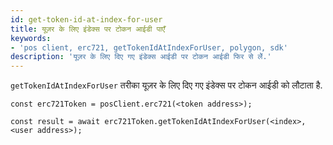 ```yaml
---
id: get-token-id-at-index-for-user
title: यूज़र के लिए इंडेक्स पर टोकन आईडी पाएँ
keywords:
- 'pos client, erc721, getTokenIdAtIndexForUser, polygon, sdk'
description: 'यूज़र के लिए दिए गए इंडेक्स आईडी पर टोकन आईडी फिर से लेें.'
---
```


`getTokenIdAtIndexForUser` तरीका यूज़र के लिए दिए गए इंडेक्स पर टोकन आईडी को लौटाता है.

```
const erc721Token = posClient.erc721(<token address>);

const result = await erc721Token.getTokenIdAtIndexForUser(<index>,<user address>);

```
